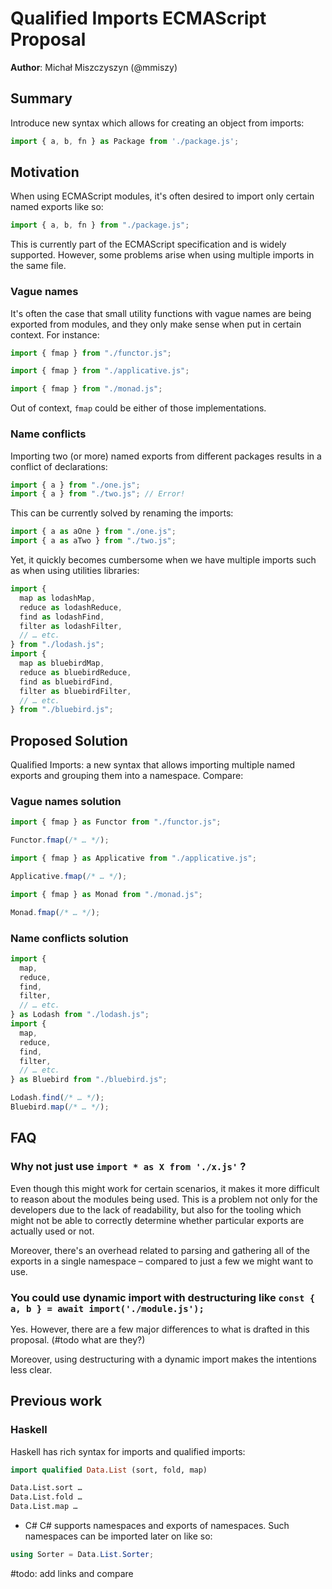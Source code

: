 # Qualified Imports ECMAScript Proposal

**Author**: Michał Miszczyszyn (@mmiszy)

## Summary

Introduce new syntax which allows for creating an object from imports:

```js
import { a, b, fn } as Package from './package.js';
```

## Motivation

When using ECMAScript modules, it's often desired to import only certain named exports like so:

```js
import { a, b, fn } from "./package.js";
```

This is currently part of the ECMAScript specification and is widely supported. However, some problems arise when using multiple imports in the same file.

### Vague names

It's often the case that small utility functions with vague names are being exported from modules, and they only make sense when put in certain context. For instance:

```js
import { fmap } from "./functor.js";
```

```js
import { fmap } from "./applicative.js";
```

```js
import { fmap } from "./monad.js";
```

Out of context, `fmap` could be either of those implementations.

### Name conflicts

Importing two (or more) named exports from different packages results in a conflict of declarations:

```js
import { a } from "./one.js";
import { a } from "./two.js"; // Error!
```

This can be currently solved by renaming the imports:

```js
import { a as aOne } from "./one.js";
import { a as aTwo } from "./two.js";
```

Yet, it quickly becomes cumbersome when we have multiple imports such as when using utilities libraries:

```js
import {
  map as lodashMap,
  reduce as lodashReduce,
  find as lodashFind,
  filter as lodashFilter,
  // … etc.
} from "./lodash.js";
import {
  map as bluebirdMap,
  reduce as bluebirdReduce,
  find as bluebirdFind,
  filter as bluebirdFilter,
  // … etc.
} from "./bluebird.js";
```

## Proposed Solution

Qualified Imports: a new syntax that allows importing multiple named exports and grouping them into a namespace. Compare:

### Vague names solution

```js
import { fmap } as Functor from "./functor.js";

Functor.fmap(/* … */);
```

```js
import { fmap } as Applicative from "./applicative.js";

Applicative.fmap(/* … */);
```

```js
import { fmap } as Monad from "./monad.js";

Monad.fmap(/* … */);
```

### Name conflicts solution

```js
import {
  map,
  reduce,
  find,
  filter,
  // … etc.
} as Lodash from "./lodash.js";
import {
  map,
  reduce,
  find,
  filter,
  // … etc.
} as Bluebird from "./bluebird.js";

Lodash.find(/* … */);
Bluebird.map(/* … */);
```

## FAQ
### Why not just use `import * as X from './x.js'` ?
Even though this might work for certain scenarios, it makes it more difficult to reason about the modules being used. This is a problem not only for the developers due to the lack of readability, but also for the tooling which might not be able to correctly determine whether particular exports are actually used or not.

Moreover, there's an overhead related to parsing and gathering all of the exports in a single namespace – compared to just a few we might want to use.

### You could use dynamic import with destructuring like `const { a, b } = await import('./module.js');`
Yes. However, there are a few major differences to what is drafted in this proposal. (#todo what are they?)

Moreover, using destructuring with a dynamic import makes the intentions less clear.

## Previous work

### Haskell
Haskell has rich syntax for imports and qualified imports:

```hs
import qualified Data.List (sort, fold, map)

Data.List.sort …
Data.List.fold …
Data.List.map …
```

- C#
C# supports namespaces and exports of namespaces. Such namespaces can be imported later on like so:

```cs
using Sorter = Data.List.Sorter;
```

#todo: add links and compare
